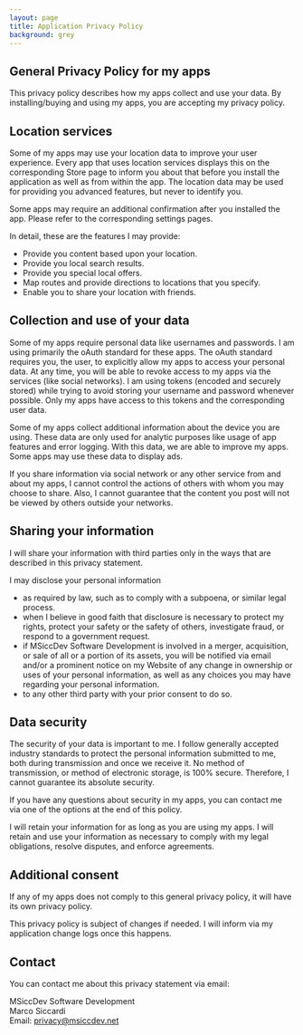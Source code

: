 ```yaml
---
layout: page
title: Application Privacy Policy
background: grey
---
```


<div class="col-lg-12 text-center">
	<h2 class="section-heading text-uppercase">General Privacy Policy for my apps</h2>
</div>

This privacy policy describes how my apps collect and use your data. By installing/buying and using my apps, you are accepting my privacy policy.

## Location services
Some of my apps may use your location data to improve your user experience. Every app that uses location services displays this on the corresponding Store page to inform you about that before you install the application as well as from within the app. The location data may be used for providing you advanced features, but never to identify you.

Some apps may require an additional confirmation after you installed the app. Please refer to the corresponding settings pages.

In detail, these are the features I may provide:

- Provide you content based upon your location.
- Provide you local search results.
- Provide you special local offers.
- Map routes and provide directions to locations that you specify.
- Enable you to share your location with friends.

## Collection and use of your data
Some of my apps require personal data like usernames and passwords. I am using primarily the oAuth standard for these apps. The oAuth standard requires you, the user, to explicitly allow my apps to access your personal data. At any time, you will be able to revoke access to my apps via the services (like social networks). I am using tokens (encoded and securely stored) while trying to avoid storing your username and password whenever possible. Only my apps have access to this tokens and the corresponding user data.

Some of my apps collect additional information about the device you are using. These data are only used for analytic purposes like usage of app features and error logging. With this data, we are able to improve my apps. Some apps may use these data to display ads.

If you share information via social network or any other service from and about my apps, I cannot control the actions of others with whom you may choose to share. Also, I cannot guarantee that the content you post will not be viewed by others outside your networks.

## Sharing your information
I will share your information with third parties only in the ways that are described in this privacy statement.

I may disclose your personal information

- as required by law, such as to comply with a subpoena, or similar legal process.
- when I believe in good faith that disclosure is necessary to protect my rights, protect your safety or the safety of others, investigate fraud, or respond to a government request.
- if MSiccDev Software Development is involved in a merger, acquisition, or sale of all or a portion of its assets, you will be notified via email and/or a prominent notice on my Website of any change in ownership or uses of your personal information, as well as any choices you may have regarding your personal information.
- to any other third party with your prior consent to do so.

## Data security
The security of your data is important to me. I follow generally accepted industry standards to protect the personal information submitted to me, both during transmission and once we receive it. No method of transmission, or method of electronic storage, is 100% secure. Therefore, I cannot guarantee its absolute security.

If you have any questions about security in my apps, you can contact me via one of the options at the end of this policy.

I will retain your information for as long as you are using my apps. I will retain and use your information as necessary to comply with my legal obligations, resolve disputes, and enforce agreements.

## Additional consent
If any of my apps does not comply to this general privacy policy, it will have its own privacy policy.

This privacy policy is subject of changes if needed. I will inform via my application change logs once this happens.

## Contact
You can contact me about this privacy statement via email:

MSiccDev Software Development<br>
Marco Siccardi<br>
Email: <a href="mailto:privacy@msiccdev.net">privacy@msiccdev.net</a>